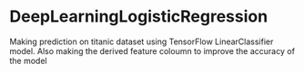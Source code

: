 # DeepLearningLogisticRegression
Making prediction on titanic dataset using TensorFlow LinearClassifier model. Also making the derived feature coloumn to improve the accuracy of the model

